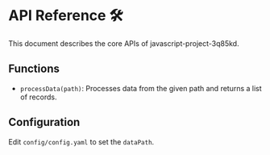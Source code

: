 # API Reference 🛠

This document describes the core APIs of javascript-project-3q85kd.

## Functions
- `processData(path)`: Processes data from the given path and returns a list of records.

## Configuration
Edit `config/config.yaml` to set the `dataPath`.
